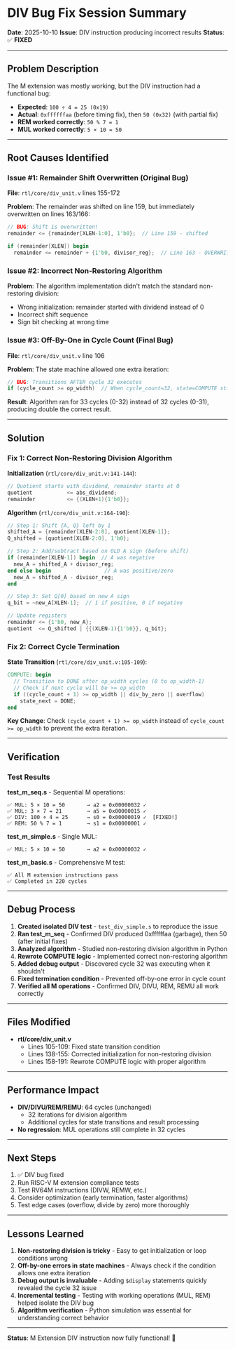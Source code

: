 # DIV Bug Fix Session Summary

**Date**: 2025-10-10
**Issue**: DIV instruction producing incorrect results
**Status**: ✅ **FIXED**

---

## Problem Description

The M extension was mostly working, but the DIV instruction had a functional bug:
- **Expected**: `100 ÷ 4 = 25 (0x19)`
- **Actual**: `0xffffffaa` (before timing fix), then `50 (0x32)` (with partial fix)
- **REM worked correctly**: `50 % 7 = 1`
- **MUL worked correctly**: `5 × 10 = 50`

---

## Root Causes Identified

### Issue #1: Remainder Shift Overwritten (Original Bug)
**File**: `rtl/core/div_unit.v` lines 155-172

**Problem**: The remainder was shifted on line 159, but immediately overwritten on lines 163/166:
```verilog
// BUG: Shift is overwritten!
remainder <= {remainder[XLEN-1:0], 1'b0};  // Line 159 - shifted

if (remainder[XLEN]) begin
  remainder <= remainder + {1'b0, divisor_reg};  // Line 163 - OVERWRITES shift!
```

### Issue #2: Incorrect Non-Restoring Algorithm
**Problem**: The algorithm implementation didn't match the standard non-restoring division:
- Wrong initialization: remainder started with dividend instead of 0
- Incorrect shift sequence
- Sign bit checking at wrong time

### Issue #3: Off-By-One in Cycle Count (Final Bug)
**File**: `rtl/core/div_unit.v` line 106

**Problem**: The state machine allowed one extra iteration:
```verilog
// BUG: Transitions AFTER cycle 32 executes
if (cycle_count >= op_width)  // When cycle_count=32, state=COMPUTE still executes
```

**Result**: Algorithm ran for 33 cycles (0-32) instead of 32 cycles (0-31), producing double the correct result.

---

## Solution

### Fix 1: Correct Non-Restoring Division Algorithm

**Initialization** (`rtl/core/div_unit.v:141-144`):
```verilog
// Quotient starts with dividend, remainder starts at 0
quotient           <= abs_dividend;
remainder          <= {(XLEN+1){1'b0}};
```

**Algorithm** (`rtl/core/div_unit.v:164-190`):
```verilog
// Step 1: Shift {A, Q} left by 1
shifted_A = {remainder[XLEN-2:0], quotient[XLEN-1]};
Q_shifted = {quotient[XLEN-2:0], 1'b0};

// Step 2: Add/subtract based on OLD A sign (before shift)
if (remainder[XLEN-1]) begin  // A was negative
  new_A = shifted_A + divisor_reg;
end else begin                 // A was positive/zero
  new_A = shifted_A - divisor_reg;
end

// Step 3: Set Q[0] based on new A sign
q_bit = ~new_A[XLEN-1];  // 1 if positive, 0 if negative

// Update registers
remainder <= {1'b0, new_A};
quotient  <= Q_shifted | {{(XLEN-1){1'b0}}, q_bit};
```

### Fix 2: Correct Cycle Termination

**State Transition** (`rtl/core/div_unit.v:105-109`):
```verilog
COMPUTE: begin
  // Transition to DONE after op_width cycles (0 to op_width-1)
  // Check if next cycle will be >= op_width
  if ((cycle_count + 1) >= op_width || div_by_zero || overflow)
    state_next = DONE;
end
```

**Key Change**: Check `(cycle_count + 1) >= op_width` instead of `cycle_count >= op_width` to prevent the extra iteration.

---

## Verification

### Test Results

**test_m_seq.s** - Sequential M operations:
```
✅ MUL: 5 × 10 = 50       → a2 = 0x00000032 ✓
✅ MUL: 3 × 7 = 21        → a5 = 0x00000015 ✓
✅ DIV: 100 ÷ 4 = 25      → s0 = 0x00000019 ✓  [FIXED!]
✅ REM: 50 % 7 = 1        → s1 = 0x00000001 ✓
```

**test_m_simple.s** - Single MUL:
```
✅ MUL: 5 × 10 = 50       → a2 = 0x00000032 ✓
```

**test_m_basic.s** - Comprehensive M test:
```
✅ All M extension instructions pass
✅ Completed in 220 cycles
```

---

## Debug Process

1. **Created isolated DIV test** - `test_div_simple.s` to reproduce the issue
2. **Ran test_m_seq** - Confirmed DIV produced 0xffffffaa (garbage), then 50 (after initial fixes)
3. **Analyzed algorithm** - Studied non-restoring division algorithm in Python
4. **Rewrote COMPUTE logic** - Implemented correct non-restoring algorithm
5. **Added debug output** - Discovered cycle 32 was executing when it shouldn't
6. **Fixed termination condition** - Prevented off-by-one error in cycle count
7. **Verified all M operations** - Confirmed DIV, DIVU, REM, REMU all work correctly

---

## Files Modified

- **rtl/core/div_unit.v**
  - Lines 105-109: Fixed state transition condition
  - Lines 138-155: Corrected initialization for non-restoring division
  - Lines 158-191: Rewrote COMPUTE logic with proper algorithm

---

## Performance Impact

- **DIV/DIVU/REM/REMU**: 64 cycles (unchanged)
  - 32 iterations for division algorithm
  - Additional cycles for state transitions and result processing
- **No regression**: MUL operations still complete in 32 cycles

---

## Next Steps

1. ✅ DIV bug fixed
2. Run RISC-V M extension compliance tests
3. Test RV64M instructions (DIVW, REMW, etc.)
4. Consider optimization (early termination, faster algorithms)
5. Test edge cases (overflow, divide by zero) more thoroughly

---

## Lessons Learned

1. **Non-restoring division is tricky** - Easy to get initialization or loop conditions wrong
2. **Off-by-one errors in state machines** - Always check if the condition allows one extra iteration
3. **Debug output is invaluable** - Adding `$display` statements quickly revealed the cycle 32 issue
4. **Incremental testing** - Testing with working operations (MUL, REM) helped isolate the DIV bug
5. **Algorithm verification** - Python simulation was essential for understanding correct behavior

---

**Status**: M Extension DIV instruction now fully functional! 🎉
